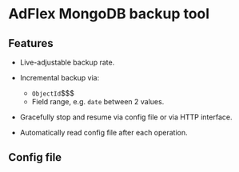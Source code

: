 # AdFlex MongoDB backup tool

## Features

* Live-adjustable backup rate.

* Incremental backup via:
  - `ObjectId`$$$
  - Field range, e.g. `date` between 2 values.

* Gracefully stop and resume via config file or via HTTP interface.

* Automatically read config file after each operation.

## Config file
